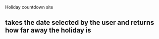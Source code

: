 Holiday countdown site

## takes the date selected by the user and returns how far away the holiday is